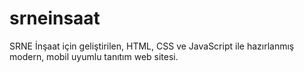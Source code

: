 # srneinsaat
SRNE İnşaat için geliştirilen, HTML, CSS ve JavaScript ile hazırlanmış modern, mobil uyumlu tanıtım web sitesi.
